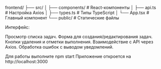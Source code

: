frontend/
├── src/
│   ├── components/      # React-компоненты
│   ├── api.ts           # Настройка Axios
│   ├── types.ts         # Типы TypeScript
│   └── App.tsx          # Главный компонент
└── public/              # Статические файлы

Интерфейс:

Просмотр списка задач.
Форма для создания/редактирования задач.
Кнопки удаления и отметки выполнения.
Взаимодействие с API через Axios.
Обработка ошибок с выводом уведомлений.

Для работы выполните
npm start
Приложение откроется на http://localhost:3000